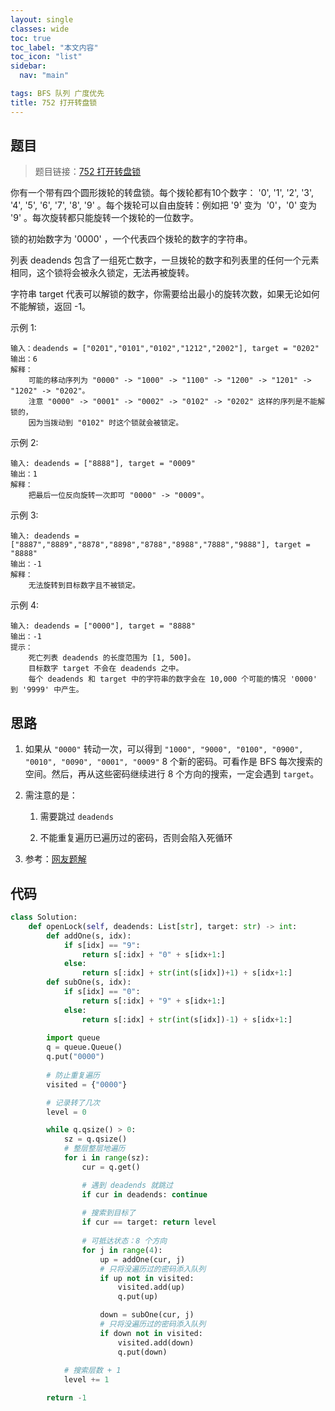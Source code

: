 ```yaml
---
layout: single
classes: wide
toc: true
toc_label: "本文内容"
toc_icon: "list"
sidebar:
  nav: "main"

tags: BFS 队列 广度优先
title: 752 打开转盘锁
---
```


## 题目

> 题目链接：[752 打开转盘锁](https://leetcode-cn.com/problems/open-the-lock/)

你有一个带有四个圆形拨轮的转盘锁。每个拨轮都有10个数字： '0', '1', '2', '3', '4', '5', '6', '7', '8', '9' 。每个拨轮可以自由旋转：例如把 '9' 变为  '0'，'0' 变为 '9' 。每次旋转都只能旋转一个拨轮的一位数字。

锁的初始数字为 '0000' ，一个代表四个拨轮的数字的字符串。

列表 deadends 包含了一组死亡数字，一旦拨轮的数字和列表里的任何一个元素相同，这个锁将会被永久锁定，无法再被旋转。

字符串 target 代表可以解锁的数字，你需要给出最小的旋转次数，如果无论如何不能解锁，返回 -1。

示例 1:

    输入：deadends = ["0201","0101","0102","1212","2002"], target = "0202"
    输出：6
    解释：
        可能的移动序列为 "0000" -> "1000" -> "1100" -> "1200" -> "1201" -> "1202" -> "0202"。
        注意 "0000" -> "0001" -> "0002" -> "0102" -> "0202" 这样的序列是不能解锁的，
        因为当拨动到 "0102" 时这个锁就会被锁定。

示例 2:

    输入: deadends = ["8888"], target = "0009"
    输出：1
    解释：
        把最后一位反向旋转一次即可 "0000" -> "0009"。

示例 3:

    输入: deadends = ["8887","8889","8878","8898","8788","8988","7888","9888"], target = "8888"
    输出：-1
    解释：
        无法旋转到目标数字且不被锁定。
示例 4:

    输入: deadends = ["0000"], target = "8888"
    输出：-1
    提示：
        死亡列表 deadends 的长度范围为 [1, 500]。
        目标数字 target 不会在 deadends 之中。
        每个 deadends 和 target 中的字符串的数字会在 10,000 个可能的情况 '0000' 到 '9999' 中产生。
 
## 思路 

1. 如果从 `"0000"` 转动一次，可以得到 `"1000", "9000", "0100", "0900", "0010", "0090", "0001", "0009"` 8 个新的密码。可看作是 BFS 每次搜索的空间。然后，再从这些密码继续进行 8 个方向的搜索，一定会遇到 `target`。

2. 需注意的是：

   1. 需要跳过 `deadends`

   2. 不能重复遍历已遍历过的密码，否则会陷入死循环

3. 参考：[网友题解](https://leetcode-cn.com/problems/open-the-lock/solution/wo-xie-liao-yi-tao-bfs-suan-fa-kuang-jia-jian-dao-/)
## 代码 

```python
class Solution:
    def openLock(self, deadends: List[str], target: str) -> int:
        def addOne(s, idx):
            if s[idx] == "9":
                return s[:idx] + "0" + s[idx+1:]
            else:
                return s[:idx] + str(int(s[idx])+1) + s[idx+1:]
        def subOne(s, idx):
            if s[idx] == "0":
                return s[:idx] + "9" + s[idx+1:]
            else:
                return s[:idx] + str(int(s[idx])-1) + s[idx+1:]
                
        import queue
        q = queue.Queue()
        q.put("0000")
        
        # 防止重复遍历
        visited = {"0000"}

        # 记录转了几次
        level = 0

        while q.qsize() > 0:
            sz = q.qsize()
            # 整层整层地遍历
            for i in range(sz):
                cur = q.get()

                # 遇到 deadends 就跳过
                if cur in deadends: continue
                
                # 搜索到目标了
                if cur == target: return level
                
                # 可抵达状态：8 个方向
                for j in range(4):
                    up = addOne(cur, j)
                    # 只将没遍历过的密码添入队列
                    if up not in visited:
                        visited.add(up)
                        q.put(up)

                    down = subOne(cur, j)
                    # 只将没遍历过的密码添入队列
                    if down not in visited:
                        visited.add(down)
                        q.put(down)
            
            # 搜索层数 + 1
            level += 1

        return -1
```


